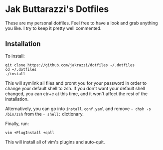 # Jak Buttarazzi's Dotfiles

These are my personal dotfiles. Feel free to have a look and grab anything you like. I try to keep it pretty well commented.

## Installation

To install:

```
git clone https://github.com/jakrazzi/dotfiles ~/.dotfiles
cd ~/.dotfiles
./install
```

This will symlink all files and promt you for your password in order to change your default shell to zsh. If you don't want your default shell changed, you can ctr+c at this time, and it won't affect the rest of the installation.

Alternatively, you can go into `install.conf.yaml` and remove `- chsh -s /bin/zsh` from the `- shell:` dictionary.

Finally, run:

```
vim +PlugInstall +qall
```

This will install all of vim's plugins and auto-quit.

